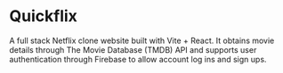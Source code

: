 # Quickflix

A full stack Netflix clone website built with Vite + React. It obtains movie details through The Movie Database (TMDB) API and supports user authentication through Firebase to allow account log ins and sign ups.

